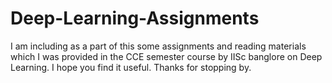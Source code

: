 # Deep-Learning-Assignments
I am including as a part of this some assignments and reading materials which I was provided in the CCE semester course by IISc banglore on Deep Learning. I hope you find it useful. Thanks for stopping by.
